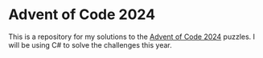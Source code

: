 # Advent of Code 2024

This is a repository for my solutions to the [Advent of Code 2024](https://adventofcode.com/2024) puzzles. I will be using C# to solve the challenges this year.
